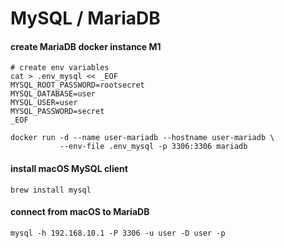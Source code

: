 # MySQL / MariaDB

#### create MariaDB docker instance M1

```shell
# create env variables
cat > .env_mysql << _EOF
MYSQL_ROOT_PASSWORD=rootsecret
MYSQL_DATABASE=user
MYSQL_USER=user
MYSQL_PASSWORD=secret
_EOF

docker run -d --name user-mariadb --hostname user-mariadb \
           --env-file .env_mysql -p 3306:3306 mariadb
```

#### install macOS MySQL client

```shell
brew install mysql
```

#### connect from macOS to MariaDB 

```shell
mysql -h 192.168.10.1 -P 3306 -u user -D user -p
```
